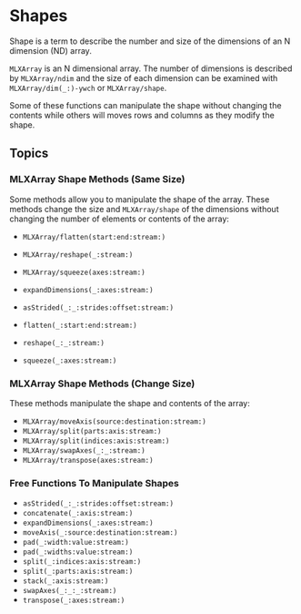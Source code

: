 # Shapes

Shape is a term to describe the number and size of the dimensions of an N dimension (ND) array.

``MLXArray`` is an N dimensional array.  The number of dimensions is described by ``MLXArray/ndim``
and the size of each dimension can be examined with ``MLXArray/dim(_:)-ywch`` or ``MLXArray/shape``.

Some of these functions can manipulate the shape without changing the contents while others 
will moves rows and columns as they modify the shape.

## Topics

### MLXArray Shape Methods (Same Size)

Some methods allow you to manipulate the shape of the array.  These methods change the size
and ``MLXArray/shape`` of the dimensions without changing the number of elements or contents of the array:

- ``MLXArray/flatten(start:end:stream:)``
- ``MLXArray/reshape(_:stream:)``
- ``MLXArray/squeeze(axes:stream:)``
- ``expandDimensions(_:axes:stream:)``
- ``asStrided(_:_:strides:offset:stream:)``

- ``flatten(_:start:end:stream:)``
- ``reshape(_:_:stream:)``
- ``squeeze(_:axes:stream:)``

### MLXArray Shape Methods (Change Size)

These methods manipulate the shape and contents of the array:

- ``MLXArray/moveAxis(source:destination:stream:)``
- ``MLXArray/split(parts:axis:stream:)``
- ``MLXArray/split(indices:axis:stream:)``
- ``MLXArray/swapAxes(_:_:stream:)``
- ``MLXArray/transpose(axes:stream:)``

### Free Functions To Manipulate Shapes

- ``asStrided(_:_:strides:offset:stream:)``
- ``concatenate(_:axis:stream:)``
- ``expandDimensions(_:axes:stream:)``
- ``moveAxis(_:source:destination:stream:)``
- ``pad(_:width:value:stream:)``
- ``pad(_:widths:value:stream:)``
- ``split(_:indices:axis:stream:)``
- ``split(_:parts:axis:stream:)``
- ``stack(_:axis:stream:)``
- ``swapAxes(_:_:_:stream:)``
- ``transpose(_:axes:stream:)``
